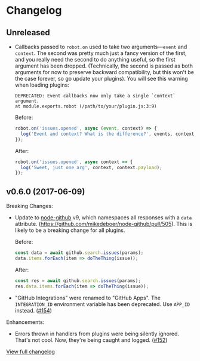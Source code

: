 # Changelog

## Unreleased

- Callbacks passed to `robot.on` used to take two arguments—`event` and `context`. The second was pretty much just a fancy version of the first, and you really need the second to do anything useful, so the first argument has been dropped. (Technically, the second is passed as both arguments for now to preserve backward compatibility, but this won't be the case forever, so go update your plugins). You will see this warning when loading plugins:

    ```
    DEPRECATED: Event callbacks now only take a single `context` argument.
    at module.exports.robot (/path/to/your/plugin.js:3:9)
    ```

    Before:

    ```js
    robot.on('issues.opened', async (event, context) => {
      log('Event and context? What is the difference?', events, context);
    });
    ```

    After:

    ```js
    robot.on('issues.opened', async context => {
      log('Sweet, just one arg', context, context.payload);
    });
    ```

## v0.6.0 (2017-06-09)

Breaking Changes:

- Update to [node-github](https://github.com/mikedeboer/node-github) v9, which namespaces all responses with a `data` attribute. (https://github.com/mikedeboer/node-github/pull/505). This is likely to be a breaking change for all plugins.

    Before:

    ```js
    const data = await github.search.issues(params);
    data.items.forEach(item => doTheThing(issue));
    ```

    After:

    ```js
    const res = await github.search.issues(params);
    res.data.items.forEach(item => doTheThing(issue));
    ```

- "GitHub Integrations" were renamed to "GitHub Apps". The `INTEGRATION_ID` environment variable has been deprecated. Use `APP_ID` instead. ([#154](https://github.com/probot/probot/pull/154))

Enhancements:

- Errors thrown in handlers from plugins were being silently ignored. That's not cool. Now, they're being caught and logged.
 ([#152](https://github.com/probot/probot/pull/152))

[View full changelog](https://github.com/probot/probot/compare/v0.5.0...v0.6.0)
